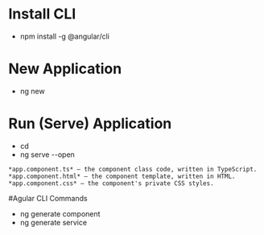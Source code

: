 # Install CLI
- npm install -g @angular/cli

# New Application 
- ng new <my-app>

# Run (Serve) Application
- cd <my-app>
- ng serve --open


```
*app.component.ts* — the component class code, written in TypeScript.
*app.component.html* — the component template, written in HTML.
*app.component.css* — the component's private CSS styles.
```

#Agular CLI Commands

- ng generate component <component-name>
- ng generate service <service-name>